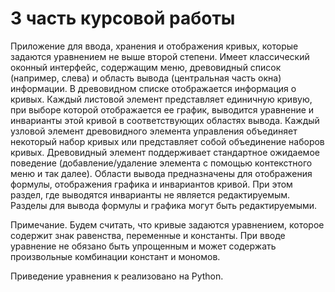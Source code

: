 # 3 часть курсовой работы 
 Приложение для ввода, хранения и отображения кривых, которые
задаются уравнением не выше второй степени.
Имеет классический оконный интерфейс,
содержащим меню, древовидный список (например, слева) и область вывода (центральная часть окна) информации.
В древовидном списке отображается информация о кривых. Каждый листовой элемент представляет единичную кривую, 
при выборе которой отображается ее график, выводится уравнение и инварианты этой кривой в соответствующих областях вывода.
Каждый узловой элемент древовидного элемента управления объединяет некоторый набор кривых или представляет собой объединение 
наборов кривых. Древовидный элемент поддерживает стандартное ожидаемое поведение (добавление/удаление элемента с помощью 
контекстного меню и так далее). Области вывода предназначены для отображения формулы, отображения графика и инвариантов кривой. 
При этом раздел, где выводятся инварианты не является редактируемым. Разделы для вывода формулы и графика могут быть редактируемыми.

Примечание.
Будем считать, что кривые задаются уравнением, которое содержит знак равенства, переменные и константы. 
При вводе уравнение не обязано быть упрощенным и может содержать произвольные комбинации констант и мономов. 

Приведение уравнения к реализовано на Python.
